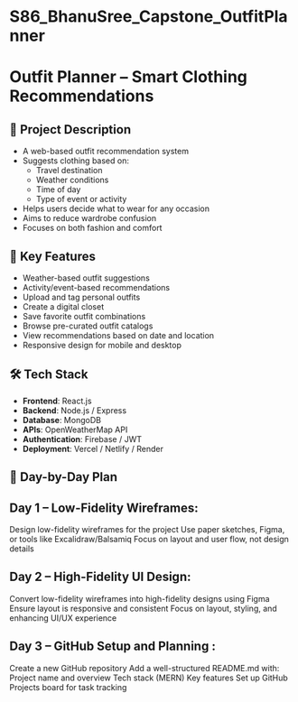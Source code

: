 # S86_BhanuSree_Capstone_OutfitPlanner
# Outfit Planner – Smart Clothing Recommendations

## 📝 Project Description

- A web-based outfit recommendation system  
- Suggests clothing based on:  
  - Travel destination  
  - Weather conditions  
  - Time of day  
  - Type of event or activity  
- Helps users decide what to wear for any occasion  
- Aims to reduce wardrobe confusion  
- Focuses on both fashion and comfort  

## 🌟 Key Features

- Weather-based outfit suggestions  
- Activity/event-based recommendations  
- Upload and tag personal outfits  
- Create a digital closet  
- Save favorite outfit combinations  
- Browse pre-curated outfit catalogs  
- View recommendations based on date and location  
- Responsive design for mobile and desktop  

## 🛠️ Tech Stack

- **Frontend**: React.js  
- **Backend**: Node.js / Express  
- **Database**: MongoDB  
- **APIs**: OpenWeatherMap API  
- **Authentication**: Firebase / JWT  
- **Deployment**: Vercel / Netlify / Render  

## 📅 Day-by-Day Plan

## Day 1 – Low-Fidelity Wireframes:  

Design low-fidelity wireframes for the project
Use paper sketches, Figma, or tools like Excalidraw/Balsamiq
Focus on layout and user flow, not design details

## Day 2 – High-Fidelity UI Design:
Convert low-fidelity wireframes into high-fidelity designs using Figma
Ensure layout is responsive and consistent
Focus on layout, styling, and enhancing UI/UX experience

## Day 3 – GitHub Setup and Planning :
Create a new GitHub repository 
Add a well-structured README.md with:
Project name and overview
Tech stack (MERN)
Key features
Set up GitHub Projects board for task tracking


